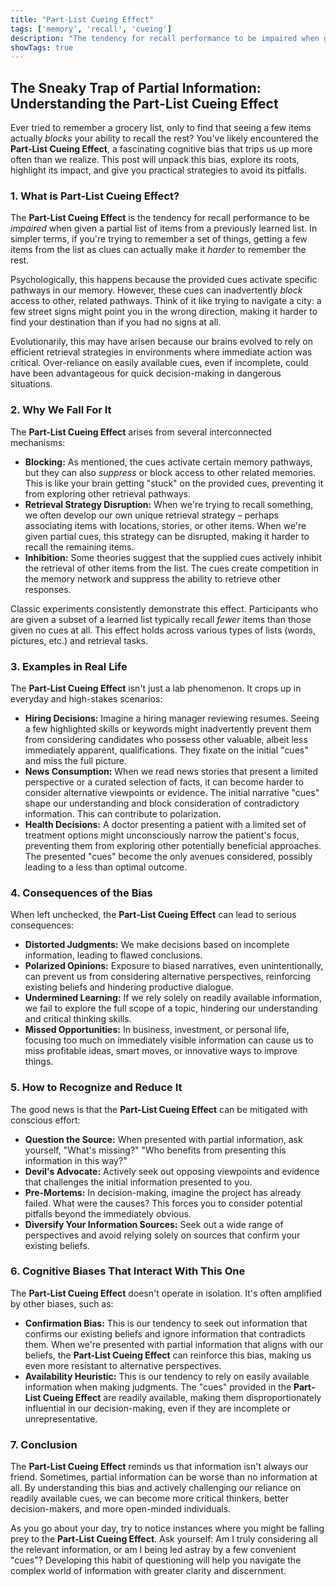 ```yaml
---
title: "Part-List Cueing Effect"
tags: ['memory', 'recall', 'cueing']
description: "The tendency for recall performance to be impaired when given a partial list of items from a previously learned list."
showTags: true
---
```


## The Sneaky Trap of Partial Information: Understanding the Part-List Cueing Effect

Ever tried to remember a grocery list, only to find that seeing a few items actually *blocks* your ability to recall the rest? You've likely encountered the **Part-List Cueing Effect**, a fascinating cognitive bias that trips us up more often than we realize. This post will unpack this bias, explore its roots, highlight its impact, and give you practical strategies to avoid its pitfalls.

### 1. What is Part-List Cueing Effect?

The **Part-List Cueing Effect** is the tendency for recall performance to be *impaired* when given a partial list of items from a previously learned list. In simpler terms, if you're trying to remember a set of things, getting a few items from the list as clues can actually make it *harder* to remember the rest.

Psychologically, this happens because the provided cues activate specific pathways in our memory. However, these cues can inadvertently *block* access to other, related pathways. Think of it like trying to navigate a city: a few street signs might point you in the wrong direction, making it harder to find your destination than if you had no signs at all.

Evolutionarily, this may have arisen because our brains evolved to rely on efficient retrieval strategies in environments where immediate action was critical. Over-reliance on easily available cues, even if incomplete, could have been advantageous for quick decision-making in dangerous situations.

### 2. Why We Fall For It

The **Part-List Cueing Effect** arises from several interconnected mechanisms:

*   **Blocking:** As mentioned, the cues activate certain memory pathways, but they can also *suppress* or block access to other related memories. This is like your brain getting "stuck" on the provided cues, preventing it from exploring other retrieval pathways.
*   **Retrieval Strategy Disruption:** When we're trying to recall something, we often develop our own unique retrieval strategy – perhaps associating items with locations, stories, or other items. When we're given partial cues, this strategy can be disrupted, making it harder to recall the remaining items.
*   **Inhibition:** Some theories suggest that the supplied cues actively inhibit the retrieval of other items from the list. The cues create competition in the memory network and suppress the ability to retrieve other responses.

Classic experiments consistently demonstrate this effect. Participants who are given a subset of a learned list typically recall *fewer* items than those given no cues at all. This effect holds across various types of lists (words, pictures, etc.) and retrieval tasks.

### 3. Examples in Real Life

The **Part-List Cueing Effect** isn't just a lab phenomenon. It crops up in everyday and high-stakes scenarios:

*   **Hiring Decisions:** Imagine a hiring manager reviewing resumes. Seeing a few highlighted skills or keywords might inadvertently prevent them from considering candidates who possess other valuable, albeit less immediately apparent, qualifications. They fixate on the initial "cues" and miss the full picture.
*   **News Consumption:** When we read news stories that present a limited perspective or a curated selection of facts, it can become harder to consider alternative viewpoints or evidence. The initial narrative "cues" shape our understanding and block consideration of contradictory information. This can contribute to polarization.
*   **Health Decisions:** A doctor presenting a patient with a limited set of treatment options might unconsciously narrow the patient's focus, preventing them from exploring other potentially beneficial approaches. The presented "cues" become the only avenues considered, possibly leading to a less than optimal outcome.

### 4. Consequences of the Bias

When left unchecked, the **Part-List Cueing Effect** can lead to serious consequences:

*   **Distorted Judgments:** We make decisions based on incomplete information, leading to flawed conclusions.
*   **Polarized Opinions:** Exposure to biased narratives, even unintentionally, can prevent us from considering alternative perspectives, reinforcing existing beliefs and hindering productive dialogue.
*   **Undermined Learning:** If we rely solely on readily available information, we fail to explore the full scope of a topic, hindering our understanding and critical thinking skills.
*   **Missed Opportunities:** In business, investment, or personal life, focusing too much on immediately visible information can cause us to miss profitable ideas, smart moves, or innovative ways to improve things.

### 5. How to Recognize and Reduce It

The good news is that the **Part-List Cueing Effect** can be mitigated with conscious effort:

*   **Question the Source:** When presented with partial information, ask yourself, "What's missing?" "Who benefits from presenting this information in this way?"
*   **Devil's Advocate:** Actively seek out opposing viewpoints and evidence that challenges the initial information presented to you.
*   **Pre-Mortems:** In decision-making, imagine the project has already failed. What were the causes? This forces you to consider potential pitfalls beyond the immediately obvious.
*   **Diversify Your Information Sources:** Seek out a wide range of perspectives and avoid relying solely on sources that confirm your existing beliefs.

### 6. Cognitive Biases That Interact With This One

The **Part-List Cueing Effect** doesn't operate in isolation. It's often amplified by other biases, such as:

*   **Confirmation Bias:** This is our tendency to seek out information that confirms our existing beliefs and ignore information that contradicts them. When we're presented with partial information that aligns with our beliefs, the **Part-List Cueing Effect** can reinforce this bias, making us even more resistant to alternative perspectives.
*   **Availability Heuristic:** This is our tendency to rely on easily available information when making judgments. The "cues" provided in the **Part-List Cueing Effect** are readily available, making them disproportionately influential in our decision-making, even if they are incomplete or unrepresentative.

### 7. Conclusion

The **Part-List Cueing Effect** reminds us that information isn't always our friend. Sometimes, partial information can be worse than no information at all. By understanding this bias and actively challenging our reliance on readily available cues, we can become more critical thinkers, better decision-makers, and more open-minded individuals.

As you go about your day, try to notice instances where you might be falling prey to the **Part-List Cueing Effect**. Ask yourself: Am I truly considering all the relevant information, or am I being led astray by a few convenient "cues"? Developing this habit of questioning will help you navigate the complex world of information with greater clarity and discernment.

